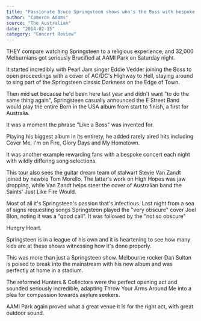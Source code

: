 ```yaml
---
title: "Passionate Bruce Springsteen shows who's the Boss with bespoke concert at AAMI Park"
author: "Cameron Adams"
source: "The Australian"
date: "2014-02-15"
category: "Concert Review"
---
```


THEY compare watching Springsteen to a religious experience, and 32,000 Melburnians got seriously Brucified at AAMI Park on Saturday night.

It started incredibly with Pearl Jam singer Eddie Vedder joining the Boss to open proceedings with a cover of AC/DC's Highway to Hell, staying around to sing part of the Springsteen classic Darkness on the Edge of Town.

Then mid set because he'd been here last year and didn't want "to do the same thing again", Springsteen casually announced the E Street Band would play the entire Born in the USA album from start to finish, a first for Australia.

It was a moment the phrase "Like a Boss" was invented for.

Playing his biggest album in its entirety, he added rarely aired hits including Cover Me, I'm on Fire, Glory Days and My Hometown.

It was another example rewarding fans with a bespoke concert each night with wildly differing song selections.

This tour also sees the guitar dream team of stalwart Stevie Van Zandt joined by newbie Tom Morello. The latter's work on High Hopes was jaw dropping, while Van Zandt helps steer the cover of Australian band the Saints' Just Like Fire Would.

Most of all it's Springsteen's passion that's infectious. Last night from a sea of signs requesting songs Springsteen played the "very obscure" cover Joel Blon, noting it was a "good call". It was followed by the "not so obscure"

Hungry Heart.

Springsteen is in a league of his own and it is heartening to see how many kids are at these shows witnessing how it's done properly.

This was more than just a Springsteen show. Melbourne rocker Dan Sultan is poised to break into the mainstream with his new album and was perfectly at home in a stadium.

The reformed Hunters & Collectors were the perfect opening act and sounded seriously incredible, adapting Throw Your Arms Around Me into a plea for compassion towards asylum seekers.

AAMI Park again proved what a great venue it is for the right act, with great outdoor sound.